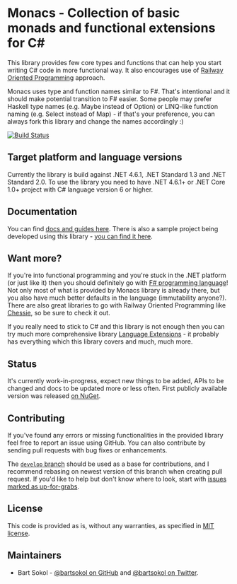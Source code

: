 # Monacs - Collection of basic monads and functional extensions for C#

This library provides few core types and functions that can help you start writing C# code in more functional way.
It also encourages use of [Railway Oriented Programming](https://fsharpforfunandprofit.com/rop/) approach.

Monacs uses type and function names similar to F#. That's intentional and it should make potential transition to F# easier.
Some people may prefer Haskell type names (e.g. Maybe instead of Option) or LINQ-like function naming (e.g. Select instead of Map) - if that's your preference, you can always fork this library and change the names accordingly :)

[![Build Status](https://travis-ci.org/MonacsLib/Monacs.svg?branch=master)](https://travis-ci.org/MonacsLib/Monacs)

## Target platform and language versions

Currently the library is build against .NET 4.6.1, .NET Standard 1.3 and  .NET Standard 2.0. To use the library you need to have .NET 4.6.1+ or .NET Core 1.0+ project with C# language version 6 or higher.

## Documentation

You can find [docs and guides here](https://monacslib.github.io). There is also a sample project being developed using this library - [you can find it here](https://github.com/MonacsLib/Monacs.Sample).

## Want more?

If you're into functional programming and you're stuck in the .NET platform (or just like it) then you should definitely go with [F# programming language](http://fsharp.org/)!
Not only most of what is provided by Monacs library is already there, but you also have much better defaults in the language (immutability anyone?).
There are also great libraries to go with Railway Oriented Programming like [Chessie](http://fsprojects.github.io/Chessie/), so be sure to check it out.

If you really need to stick to C# and this library is not enough then you can try much more comprehensive library [Language Extensions](https://github.com/louthy/language-ext) - it probably has everything which this library covers and much, much more.

## Status

It's currently work-in-progress, expect new things to be added, APIs to be changed and docs to be updated more or less often. First publicly available version was released [on NuGet](https://www.nuget.org/packages/Monacs.Core/).

## Contributing

If you've found any errors or missing functionalities in the provided library feel free to report an issue using GitHub.
You can also contribute by sending pull requests with bug fixes or enhancements.

The [`develop` branch](https://github.com/MonacsLib/Monacs/tree/develop) should be used as a base for contributions, and I recommend rebasing on newest version of this branch when creating pull request. If you'd like to help but don't know where to look, start with [issues marked as up-for-grabs](https://github.com/MonacsLib/Monacs/labels/up-for-grabs).

## License

This code is provided as is, without any warranties, as specified in [MIT license](LICENSE).

## Maintainers

* Bart Sokol - [@bartsokol on GitHub](https://github.com/bartsokol/) and [@bartsokol on Twitter](https://twitter.com/bartsokol).
